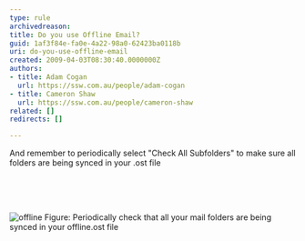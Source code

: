 ```yaml
---
type: rule
archivedreason: 
title: Do you use Offline Email?
guid: 1af3f84e-fa0e-4a22-98a0-62423ba0118b
uri: do-you-use-offline-email
created: 2009-04-03T08:30:40.0000000Z
authors:
- title: Adam Cogan
  url: https://ssw.com.au/people/adam-cogan
- title: Cameron Shaw
  url: https://ssw.com.au/people/cameron-shaw
related: []
redirects: []

---
```



And remember to periodically select &quot;Check All Subfolders&quot; to make sure all folders are being synced in your .ost file<br>
<br>

<br><excerpt class='endintro'></excerpt><br>

  <img border="0" src="/Communication/RulesToBetterEmail/PublishingImages/offline.JPG" alt="offline" class="ms-rteCustom-ImageArea" style="border&#58;0px solid;" />
<span class="ms-rteCustom-FigureNormal">Figure&#58; Periodically check that all your mail folders are being synced in your offline.ost file
</span>



